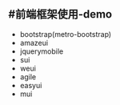 #前端框架使用-demo
---
* bootstrap(metro-bootstrap)
* amazeui
* jquerymobile
* sui
* weui
* agile
* easyui
* mui